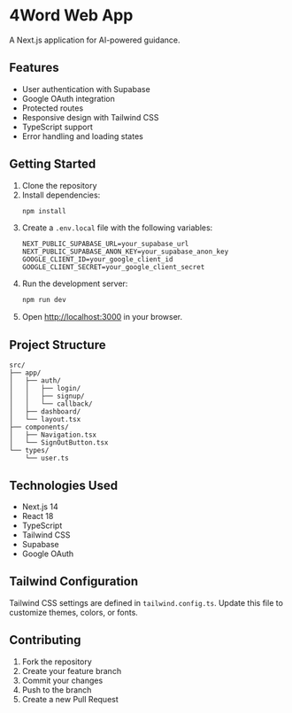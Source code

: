 # 4Word Web App

A Next.js application for AI-powered guidance.

## Features

- User authentication with Supabase
- Google OAuth integration
- Protected routes
- Responsive design with Tailwind CSS
- TypeScript support
- Error handling and loading states

## Getting Started

1. Clone the repository
2. Install dependencies:
   ```bash
   npm install
   ```
3. Create a `.env.local` file with the following variables:
   ```
   NEXT_PUBLIC_SUPABASE_URL=your_supabase_url
   NEXT_PUBLIC_SUPABASE_ANON_KEY=your_supabase_anon_key
   GOOGLE_CLIENT_ID=your_google_client_id
   GOOGLE_CLIENT_SECRET=your_google_client_secret
   ```
4. Run the development server:
   ```bash
   npm run dev
   ```
5. Open [http://localhost:3000](http://localhost:3000) in your browser.

## Project Structure

```
src/
├── app/
│   ├── auth/
│   │   ├── login/
│   │   ├── signup/
│   │   └── callback/
│   ├── dashboard/
│   └── layout.tsx
├── components/
│   ├── Navigation.tsx
│   └── SignOutButton.tsx
└── types/
    └── user.ts
```

## Technologies Used

- Next.js 14
- React 18
- TypeScript
- Tailwind CSS
- Supabase
- Google OAuth

## Tailwind Configuration

Tailwind CSS settings are defined in `tailwind.config.ts`. Update this file to
customize themes, colors, or fonts.

## Contributing

1. Fork the repository
2. Create your feature branch
3. Commit your changes
4. Push to the branch
5. Create a new Pull Request 